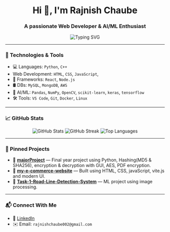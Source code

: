 <h1 align="center">Hi 👋, I'm Rajnish Chaube</h1>
<h3 align="center">A passionate Web Developer & AI/ML Enthusiast</h3>

<p align="center">
  <img src="https://readme-typing-svg.demolab.com?font=Fira+Code&weight=700&pause=1000&color=00F7FF&width=435&lines=Fullstack+Developer;AI+%2F+ML+Explorer;Python+%7C+JS+%7C+C%2B%2B;Tech+Enthusiast+%F0%9F%92%BB" alt="Typing SVG" />
</p>

---

### 🔧 Technologies & Tools

- 💻 Languages: `Python`, `C++`
- Web Development: `HTML`, `CSS`, `JavaScript`,
- 🧰 Frameworks: `React`, `Node.js`
- 🛢️ DBs: `MySQL`, `MongoDB`, `AWS`
- 🧠 AI/ML: `Pandas`, `NumPy`, `OpenCV`, `scikit-learn`, `keras`, `tensorflow`
- 🛠️ Tools: `VS Code`, `Git`, `Docker`, `Linux`

---

### 📈 GitHub Stats

<p align="center">
  <img src="https://github-readme-stats.vercel.app/api?username=rajnish-chaube&show_icons=true&theme=radical" alt="GitHub Stats"/>
  <img src="https://github-readme-streak-stats.herokuapp.com/?user=rajnish-chaube&theme=radical" alt="GitHub Streak"/>
  <img src="https://github-readme-stats.vercel.app/api/top-langs/?username=rajnish-chaube&layout=compact&theme=radical" alt="Top Languages"/>
</p>

---

### 📌 Pinned Projects

- 🔐 [**majorProject**](https://github.com/rajnish-chaube/majorProject) — Final year project using Python, Hashing(MD5 & SHA256), encryption & decryption with GUI, AES, PDF encryption.
- 🚧 [**my-e-commerce-website**](https://github.com/rajnish-chaube/raje-com) — Built using HTML, CSS, javaScript, vite.js and modern UI.
- 🧠 [**Task-1-Road-Line-Detection-System**](https://github.com/rajnish-chaube/Task-1-Road-Line-Detection-System) — ML project using image processing.

---

### 📬 Connect With Me

- 🔗 [LinkedIn](https://www.linkedin.com/in/rajnish290/)
- ✉️ Email: `rajnishchaube002@gmail.com`

